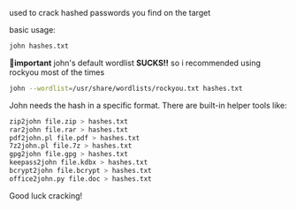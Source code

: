 used to crack hashed passwords you find on the target

basic usage:
```bash
john hashes.txt
```
🚨**important**
john's default wordlist **SUCKS!!** so i recommended using rockyou most of the times 
```bash
john --wordlist=/usr/share/wordlists/rockyou.txt hashes.txt
```


John needs the hash in a specific format. There are built-in helper tools like:
```bash
zip2john file.zip > hashes.txt
rar2john file.rar > hashes.txt
pdf2john.pl file.pdf > hashes.txt
7z2john.pl file.7z > hashes.txt
gpg2john file.gpg > hashes.txt
keepass2john file.kdbx > hashes.txt
bcrypt2john file.bcrypt > hashes.txt
office2john.py file.doc > hashes.txt
```
Good luck cracking!